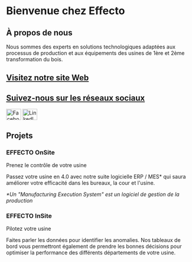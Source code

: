 # Bienvenue chez Effecto

## À propos de nous

Nous sommes des experts en solutions technologiques adaptées aux processus de production et aux équipements des usines de 1ère et 2ème transformation du bois.

## <a href="https://effecto.ca/">Visitez notre site Web

## Suivez-nous sur les réseaux sociaux

<a href="https://facebook.com/effecto4erevolutionindustrielle"><img align="center" src="https://cdn.jsdelivr.net/npm/simple-icons@3.0.1/icons/facebook.svg" alt="Facebook profile" height="30" width="40" /></a>
<a href="https://linkedin.com/company/effecto-efficacite-numerique/"><img align="center" src="https://cdn.jsdelivr.net/npm/simple-icons@3.0.1/icons/linkedin.svg" alt="LinkedIn profile" height="30" width="40" /></a>

## Projets

### EFFECTO OnSite

Prenez le contrôle de votre usine

Passez votre usine en 4.0 avec notre suite logicielle ERP / MES* qui saura améliorer votre efficacité dans les bureaux, la cour et l'usine.

<em>*Un "Manufacturing Execution System" est un logiciel de gestion de la production</em>

### EFFECTO InSite

Pilotez votre usine

Faites parler les données pour identifier les anomalies. Nos tableaux de bord vous permettront également de prendre les bonnes décisions pour optimiser la performance des différents départements de votre usine.
